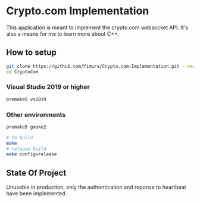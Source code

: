 # Crypto.com Implementation

This application is meant to implement the crypto.com websocket API. It's also a means for me to learn more about C++.

## How to setup

```bash
git clone https://github.com/Yimura/Crypto.com-Implementation.git --recursive CryptoCom
cd CryptoCom
```

### Visual Studio 2019 or higher

```bash
premake5 vs2019
```

### Other environments

```bash
premake5 gmake2

# to build
make
# release build
make config=release
```

## State Of Project

Unusable in production, only the authentication and reponse to heartbeat have been implemented.
